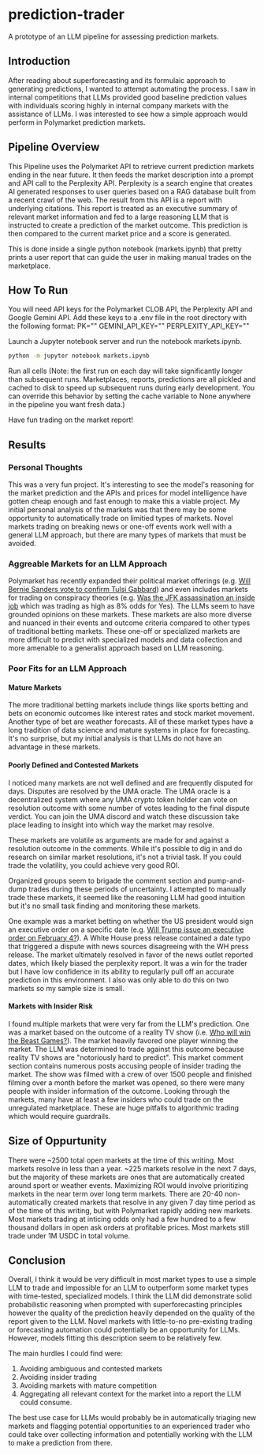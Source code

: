 # prediction-trader
A prototype of an LLM pipeline for assessing prediction markets.

## Introduction
After reading about superforecasting and its formulaic approach to generating
predictions, I wanted to attempt automating the process. I saw in internal
competitions that LLMs provided good baseline prediction values with individuals
scoring highly in internal company markets with the assistance of LLMs. I was
interested to see how a simple approach would perform in Polymarket prediction
markets.

## Pipeline Overview
This Pipeline uses the Polymarket API to retrieve current prediction markets
ending in the near future. It then feeds the market description into a prompt
and API call to the Perplexity API. Perplexity is a search engine that creates
AI generated responses to user queries based on a RAG database built from a
recent crawl of the web. The result from this API is a report with underlying
citations. This report is treated as an executive summary of relevant market
information and fed to a large reasoning LLM that is instructed to create a
prediction of the market outcome. This prediction is then compared to the
current market price and a score is generated.

This is done inside a single python notebook (markets.ipynb) that pretty prints
a user report that can guide the user in making manual trades on the
marketplace.

## How To Run
You will need API keys for the Polymarket CLOB API, the Perplexity API and
Google Gemini API. Add these keys to a .env file in the root directory with the
following format: PK="" GEMINI_API_KEY="" PERPLEXITY_API_KEY=""

Launch a Jupyter notebook server and run the notebook markets.ipynb.
```bash
python -m jupyter notebook markets.ipynb 
```

Run all cells (Note: the first run on each day will take significantly longer
than subsequent runs. Marketplaces, reports, predictions are all pickled and
cached to disk to speed up subsequent runs during early development. You can
override this behavior by setting the cache variable to None anywhere in the
pipeline you want fresh data.)

Have fun trading on the market report!

## Results

### Personal Thoughts
This was a very fun project. It's interesting to see the model's reasoning for
the market prediction and the APIs and prices for model intelligence have gotten
cheap enough and fast enough to make this a viable project. My initial personal
analysis of the markets was that there may be some opportunity to automatically
trade on limitied types of markets. Novel markets trading on breaking news or
one-off events work well with a general LLM approach, but there are many types
of markets that must be avoided.

### Aggreable Markets for an LLM Approach
Polymarket has recently expanded their political market offerings (e.g. [Will
Bernie Sanders vote to confirm Tulsi
Gabbard](https://polymarket.com/event/which-senators-will-vote-to-confirm-tulsi-gabbard))
and even includes markets for trading on conspiracy theories (e.g. [Was the JFK
assassination an inside
job](https://polymarket.com/event/was-jfk-assassination-an-inside-job-march-31?tid=1742326836894)
which was trading as high as 8% odds for Yes). The LLMs seem to have grounded
opinions on these markets. These markets are also more diverse and nuanced in
their events and outcome criteria compared to other types of traditional betting
markets. These one-off or specialized markets are more difficult to predict with
specialized models and data collection and more amenable to a generalist
approach based on LLM reasoning.

### Poor Fits for an LLM Approach
#### Mature Markets
The more traditional betting markets include things like sports betting and bets
on economic outcomes like interest rates and stock market movement. Another type
of bet are weather forecasts. All of these market types have a long tradition of
data science and mature systems in place for forecasting. It's no surprise, but
my initial analysis is that LLMs do not have an advantage in these markets.

#### Poorly Defined and Contested Markets
I noticed many markets are not well defined and are frequently disputed for
days. Disputes are resolved by the UMA oracle. The UMA oracle is a decentralized
system where any UMA crypto token holder can vote on resolution outcome with
some number of votes leading to the final dispute verdict. You can join the UMA
discord and watch these discussion take place leading to insight into which way
the market may resolve.

These markets are volatile as arguments are made for and against a resolution
outcome in the comments. While it's possible to dig in and do research on
similar market resolutions, it's not a trivial task. If you could trade the
volatility, you could achieve very good ROI.

Organized groups seem to brigade the comment section and pump-and-dump trades
during these periods of uncertainty. I attempted to manually trade these
markets, it seemed like the reasoning LLM had good intuition but it's no small
task finding and monitoring these markets.

One example was a market betting on whether the US president would sign an
executive order on a specific date (e.g. [Will Trump issue an executive order on
February
4?](https://polymarket.com/event/will-trump-issue-an-executive-order-on-february-4/will-trump-issue-an-executive-order-on-february-4)).
A White House press release contained a date typo that triggered a dispute with
news sources disagreeing with the WH press release. The market ultimately
resolved in favor of the news outlet reported dates, which likely biased the
perplexity report. It was a win for the trader but I have low confidence in its
ability to regularly pull off an accurate prediction in this environment. I also
was only able to do this on two markets so my sample size is small.

#### Markets with Insider Risk
I found multiple markets that were very far from the LLM's prediction. One was a
market based on the outcome of a reality TV show (i.e. [Who will win the Beast
Games?](https://polymarket.com/event/who-will-win-the-beast-games?tid=1742327690961)).
The market heavily favored one player winning the market. The LLM was determined
to trade against this outcome because reality TV shows are "notoriously hard to
predict". This market comment section contains numerous posts accusing people of
insider trading the market. The show was filmed with a crew of over 1500 people
and finished filming over a month before the market was opened, so there were
many people with insider information of the outcome. Looking through the
markets, many have at least a few insiders who could trade on the unregulated
marketplace. These are huge pitfalls to algorithmic trading which would require
guardrails.

## Size of Oppurtunity
There were ~2500 total open markets at the time of this writing. Most markets
resolve in less than a year. ~225 markets resolve in the next 7 days, but the
majority of these markets are ones that are automatically created around sport
or weather events. Maximizing ROI would involve prioritizing markets in the near
term over long term markets. There are 20-40 non-automatically created markets
that resolve in any given 7 day time period as of the time of this writing, but
with Polymarket rapidly adding new markets. Most markets trading at inticing
odds only had a few hundred to a few thousand dollars in open ask orders at
profitable prices. Most markets still trade under 1M USDC in total volume.

## Conclusion
Overall, I think it would be very difficult in most market types to use a simple
LLM to trade and impossible for an LLM to outperform some market types with
time-tested, specialized models. I think the LLM did demonstrate solid
probabilistic reasoning when prompted with superforecasting principles however
the quality of the prediction heavily depended on the quality of the report
given to the LLM. Novel markets with little-to-no pre-existing trading or
forecasting automation could potentially be an opportunity for LLMs. However,
models fitting this description seem to be relatively few.

The main hurdles I could find were:
 1) Avoiding ambiguous and contested markets
 2) Avoiding insider trading
 3) Avoiding markets with mature competition
 4) Aggregating all relevant context for the market into a report the LLM could
    consume.
 
The best use case for LLMs would probably be in automatically triaging new
markets and flagging potential opportunities to an experienced trader who could
take over collecting information and potentially working with the LLM to make a
prediction from there.
